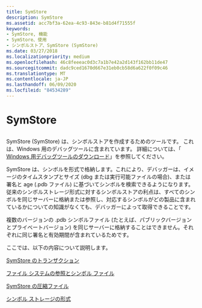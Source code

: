 ```yaml
---
title: SymStore
description: SymStore
ms.assetid: acc7bf3a-62ea-4c93-843e-b81d4f71555f
keywords:
- SymStore, 機能
- SymStore、使用
- シンボルストア、SymStore (SymStore)
ms.date: 03/27/2018
ms.localizationpriority: medium
ms.openlocfilehash: 46c8feeeac0d3c7a1b7e42a2d143f162bb11de47
ms.sourcegitcommit: dadc9ced1670d667e31eb0cb58d6a622f0f09c46
ms.translationtype: MT
ms.contentlocale: ja-JP
ms.lasthandoff: 06/09/2020
ms.locfileid: "84534289"
---
```

# <a name="symstore"></a>SymStore


## <span id="ddk_using_symstore_dbg"></span><span id="DDK_USING_SYMSTORE_DBG"></span>


SymStore (SymStore) は、シンボルストアを作成するためのツールです。 これは、Windows 用のデバッグツールに含まれています。 詳細については、「 [Windows 用デバッグツールのダウンロード](debugger-download-tools.md)」を参照してください。

SymStore は、シンボルを形式で格納します。これにより、デバッガーは、イメージのタイムスタンプとサイズ (dbg または実行可能ファイルの場合)、または署名と age (.pdb ファイル) に基づいてシンボルを検索できるようになります。 従来のシンボルストレージ形式に対するシンボルストアの利点は、すべてのシンボルを同じサーバーに格納または参照し、対応するシンボルがどの製品に含まれているかについての知識がなくても、デバッガーによって取得できることです。

複数のバージョンの .pdb シンボルファイル (たとえば、パブリックバージョンとプライベートバージョン) を同じサーバーに格納することはできません。それぞれに同じ署名と有効期間が含まれているためです。

ここでは、以下の内容について説明します。

[SymStore のトランザクション](symstore-transactions.md)

[ファイル システムの参照とシンボル ファイル](file-system-references-and-symbol-files.md)

[SymStore の圧縮ファイル](symstore-compressed-files.md)

[シンボル ストレージの形式](symbol-storage-format.md)

 

 





